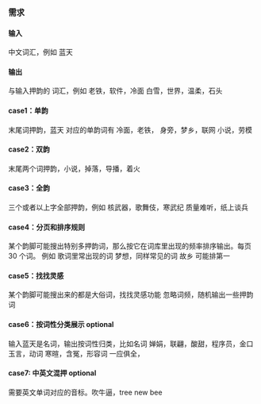 
### 需求
#### 输入
中文词汇，例如 蓝天

#### 输出 
与输入押韵的 词汇，例如 老铁，软件，冷面
白雪，世界，温柔，石头

#### case1：单韵
末尾词押韵，蓝天 对应的单韵词有 冷面，老铁，
身旁，梦乡，联网
小说，劳模

#### case2：双韵
末尾两个词押韵，小说，掉落，导播，着火

#### case3：全韵
三个或者以上字全部押韵，例如 核武器，歌舞伎，寒武纪
质量难听，纸上谈兵

#### case4：分页和排序规则
某个韵脚可能搜出特别多押韵词，那么按它在词库里出现的频率排序输出。每页30 个词。
例如 歌词里常出现的词 梦想，同样常见的词 故乡 可能排第一

#### case5：找找灵感
某个韵脚可能搜出来的都是大俗词，找找灵感功能 忽略词频，随机输出一些押韵词

#### case6：按词性分类展示 optional
输入蓝天是名词，输出按词性归类，比如名词 婵娟，联翩，酸甜，程序员，金口玉言，动词 寒暄，含冤，形容词 一应俱全，

#### case7: 中英文混押 optional
需要英文单词对应的音标。吹牛逼，tree new bee



